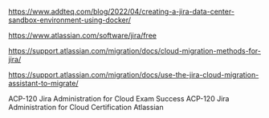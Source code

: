 https://www.addteq.com/blog/2022/04/creating-a-jira-data-center-sandbox-environment-using-docker/

https://www.atlassian.com/software/jira/free

https://support.atlassian.com/migration/docs/cloud-migration-methods-for-jira/

https://support.atlassian.com/migration/docs/use-the-jira-cloud-migration-assistant-to-migrate/


ACP-120 Jira Administration for Cloud Exam Success
ACP-120 Jira Administration for Cloud Certification Atlassian
